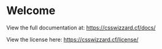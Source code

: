 # Welcome


View the full documentation at: https://csswizzard.cf/docs/


View the license here: https://csswizzard.cf/license/
